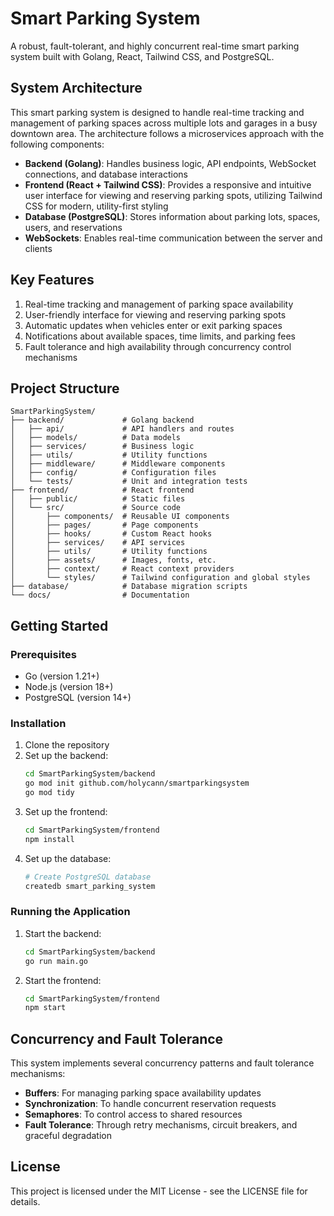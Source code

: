 # Smart Parking System

A robust, fault-tolerant, and highly concurrent real-time smart parking system built with Golang, React, Tailwind CSS, and PostgreSQL.

## System Architecture

This smart parking system is designed to handle real-time tracking and management of parking spaces across multiple lots and garages in a busy downtown area. The architecture follows a microservices approach with the following components:

- **Backend (Golang)**: Handles business logic, API endpoints, WebSocket connections, and database interactions
- **Frontend (React + Tailwind CSS)**: Provides a responsive and intuitive user interface for viewing and reserving parking spots, utilizing Tailwind CSS for modern, utility-first styling
- **Database (PostgreSQL)**: Stores information about parking lots, spaces, users, and reservations
- **WebSockets**: Enables real-time communication between the server and clients

## Key Features

1. Real-time tracking and management of parking space availability
2. User-friendly interface for viewing and reserving parking spots
3. Automatic updates when vehicles enter or exit parking spaces
4. Notifications about available spaces, time limits, and parking fees
5. Fault tolerance and high availability through concurrency control mechanisms

## Project Structure

```
SmartParkingSystem/
├── backend/             # Golang backend
│   ├── api/             # API handlers and routes
│   ├── models/          # Data models
│   ├── services/        # Business logic
│   ├── utils/           # Utility functions
│   ├── middleware/      # Middleware components
│   ├── config/          # Configuration files
│   └── tests/           # Unit and integration tests
├── frontend/            # React frontend
│   ├── public/          # Static files
│   └── src/             # Source code
│       ├── components/  # Reusable UI components
│       ├── pages/       # Page components
│       ├── hooks/       # Custom React hooks
│       ├── services/    # API services
│       ├── utils/       # Utility functions
│       ├── assets/      # Images, fonts, etc.
│       ├── context/     # React context providers
│       └── styles/      # Tailwind configuration and global styles
├── database/            # Database migration scripts
└── docs/                # Documentation
```

## Getting Started

### Prerequisites

- Go (version 1.21+)
- Node.js (version 18+)
- PostgreSQL (version 14+)

### Installation

1. Clone the repository
2. Set up the backend:
   ```bash
   cd SmartParkingSystem/backend
   go mod init github.com/holycann/smartparkingsystem
   go mod tidy
   ```
3. Set up the frontend:
   ```bash
   cd SmartParkingSystem/frontend
   npm install
   ```
4. Set up the database:
   ```bash
   # Create PostgreSQL database
   createdb smart_parking_system
   ```

### Running the Application

1. Start the backend:
   ```bash
   cd SmartParkingSystem/backend
   go run main.go
   ```
2. Start the frontend:
   ```bash
   cd SmartParkingSystem/frontend
   npm start
   ```

## Concurrency and Fault Tolerance

This system implements several concurrency patterns and fault tolerance mechanisms:

- **Buffers**: For managing parking space availability updates
- **Synchronization**: To handle concurrent reservation requests
- **Semaphores**: To control access to shared resources
- **Fault Tolerance**: Through retry mechanisms, circuit breakers, and graceful degradation

## License

This project is licensed under the MIT License - see the LICENSE file for details.
